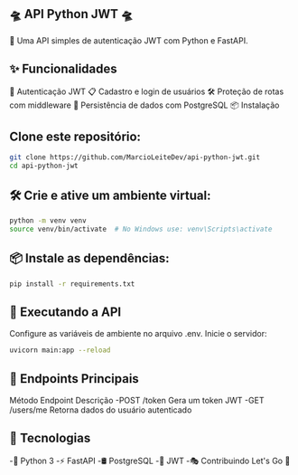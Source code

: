 ## 🛸 API Python JWT 🛸
🚀 Uma API simples de autenticação JWT com Python e FastAPI.

## ✨ Funcionalidades
🔐 Autenticação JWT
📋 Cadastro e login de usuários
🛠️ Proteção de rotas com middleware
📂 Persistência de dados com PostgreSQL
📦 Instalação
## Clone este repositório:
```bash
git clone https://github.com/MarcioLeiteDev/api-python-jwt.git
cd api-python-jwt
```

## 🛠️ Crie e ative um ambiente virtual:
```bash
python -m venv venv
source venv/bin/activate  # No Windows use: venv\Scripts\activate
```
## 📦 Instale as dependências:

```bash
pip install -r requirements.txt
```
## 🚀 Executando a API
Configure as variáveis de ambiente no arquivo .env.
Inicie o servidor:
```bash
uvicorn main:app --reload
```

## 🔑 Endpoints Principais
Método	Endpoint	Descrição
-POST	/token	Gera um token JWT
-GET	/users/me	Retorna dados do usuário autenticado

## 🌌 Tecnologias
-🐍 Python 3
-⚡ FastAPI
-🛢️ PostgreSQL
-🔑 JWT
-🎭 Contribuindo
Let's Go 🚀